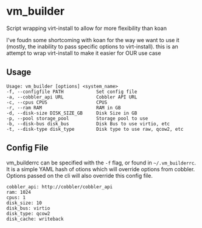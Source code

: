 vm_builder
==========

Script wrapping virt-install to allow for more flexibility than koan

I've foudn some shortcoming with koan for the way we want to use it (mostly, the inability to pass specific options to virt-install). this is an attempt to wrap virt-install to make it easier for OUR use case

Usage
-----

	Usage: vm_builder [options] <system_name>
	-f, --configfile PATH            Set config file
	-a, --cobbler_api URL            Cobbler API URL
	-c, --cpus CPUS                  CPUS
	-r, --ram RAM                    RAM in GB
	-d, --disk-size DISK_SIZE_GB     Disk Size in GB
	-p, --pool storage_pool          Storage pool to use
	-b, --disk-bus disk_bus          Disk Bus to use virtio, etc
	-t, --disk-type disk_type        Disk type to use raw, qcow2, etc


Config File
-----------

vm_builderrc can be specified with the `-f` flag, or found in `~/.vm_builderrc`. It is a simple YAML hash of otions which will override options from cobbler. Options passed on the cli will also override this config file.

	cobbler_api: http://cobbler/cobbler_api
	ram: 1024
	cpus: 1
	disk_size: 10
	disk_bus: virtio
	disk_type: qcow2
	disk_cache: writeback


